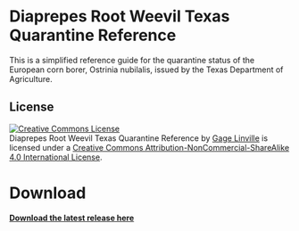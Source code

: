 # Diaprepes Root Weevil Texas Quarantine Reference

This is a simplified reference guide for the quarantine status of the European corn borer, Ostrinia nubilalis, issued by the Texas Department of Agriculture. 

## License
<a rel="license" href="http://creativecommons.org/licenses/by-nc-sa/4.0/"><img alt="Creative Commons License" style="border-width:0" src="https://i.creativecommons.org/l/by-nc-sa/4.0/88x31.png"/></a><br/><span xmlns:dct="http://purl.org/dc/terms/" property="dct:title">Diaprepes Root Weevil Texas Quarantine Reference</span> by <a xmlns:cc="http://creativecommons.org/ns#" href="https://github.com/G-099" property="cc:attributionName" rel="cc:attributionURL">Gage Linville</a> is licensed under a <a rel="license" href="http://creativecommons.org/licenses/by-nc-sa/4.0/">Creative Commons Attribution-NonCommercial-ShareAlike 4.0 International License</a>.

# Download
<b><a href="https://github.com/G-099/Diaprepes_Root_Weevil_Texas_Quarantine_Reference/blob/main/Diaprepes_Root_Weevil_Quarantine_Reference.pdf">Download the latest release here</a></b>
